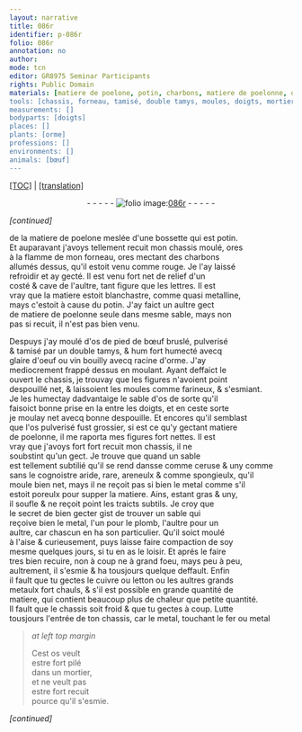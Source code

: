 ```yaml
---
layout: narrative
title: 086r
identifier: p-086r
folio: 086r
annotation: no
author:
mode: tcn
editor: GR8975 Seminar Participants
rights: Public Domain
materials: [matiere de poelone, potin, charbons, matiere de poelonne, os de pied de bœuf bruslé, pulverisé, glaire d'oeuf, vin bouilly avecq racine d'orme, sable d'os, os pulverisé, ceruse, areneulx, metal, plomb, cuivre, letton, grands metaulx, Lutte, fer, os]
tools: [chassis, forneau, tamisé, double tamys, moules, doigts, mortier]
measurements: []
bodyparts: [doigts]
places: []
plants: [orme]
professions: []
environments: []
animals: [bœuf]
---
```


<p><a href="{{ site.baseurl }}/normalized/">[TOC]</a> | <a href="{{ site.baseurl }}/texts/p-086r_tl/" target="_blank">[translation]</a></p><div class="folio" align="center">- - - - - <a href="http://gallica.bnf.fr/ark:/12148/btv1b10500001g/f177.image" target="_blank"><img src="https://cu-mkp.github.io/2017-workshop-edition/assets/photo-icon.png" alt="folio image: " style="display:inline-block; margin-bottom:-3px;"/>086r</a> - - - - - </div>  
 
*[continued]*
  
de la <span class="m">matiere de poelone</span> meslée d'une bossette qui est <span class="m">potin</span>.<br/> Et auparavant j'avoys tellem<span class="exp">ent</span> recuit mon <span class="tl">chassis</span> moulé, ores<br/> à la flamme de mon <span class="tl">forneau</span>, ores mectant des <span class="m">charbons</span><br/> allumés dessus, qu'il estoit venu co<span class="exp">mm</span>e rouge. Je l'ay laissé<br/> refroidir et ay gecté. Il est venu fort net de relief d'un<br/> costé & cave de l'aultre, tant figure que les l<span class="exp">ett</span>res. Il est<br/> vray que la matiere estoit blanchastre, co<span class="exp">mm</span>e quasi metalline,<br/> mays c'estoit à cause du <span class="m">potin</span>. J'ay faict un aultre gect<br/> de <span class="m">matiere de poelonne</span> seule dans mesme sable, mays non<br/> pas si recuit, il n'est pas bien venu.
 
Despuys j'ay moulé d'<span class="m">os de pied de <span class="al">bœuf</span> bruslé, pulverisé</span><br/> & <span class="tl">tamisé</span> par un <span class="tl">double tamys</span>, & <span class="del">hum</span> <span class="del">fort</span> humecté avecq<br/> <span class="m">glaire d'oeuf</span> ou <span class="m">vin bouilly avecq racine d'<span class="pa">orme</span></span>. J'ay<br/> mediocrem<span class="exp">ent</span> frappé dessus en moulant. Ayant <span class="del">deffaict le</span><br/> ouvert le <span class="tl">chassis</span>, je trouvay que les figures n'avoient point<br/> despouillé net, & laissoient les <span class="tl">moules</span> co<span class="exp">mm</span>e farineux, & s'esmiant.<br/> Je <span class="del">les</span> humectay dadvantaige le <span class="m">sable d'os</span> de sorte qu'il<br/> faisoict bonne prise <span class="del">en la</span> entre les <span class="tl"><span class="bp">doigts</span></span>, et en ceste sorte<br/> je moulay net avecq bonne despouille. Et encores qu'il semblast<br/> que l'<span class="m">os pulverisé</span> fust grossier, si est ce qu'y gectant <span class="m">matiere<br/> de poelonne</span>, il me raporta mes figures fort nettes. Il est<br/> vray que j'avoys fort fort recuit mon <span class="tl">chassis</span>, il ne<br/> soubstint qu'un gect. Je trouve que quand un sable<br/> est tellement subtilié qu'il se rend dansse co<span class="exp">mm</span>e <span class="m">ceruse</span> & uny <span class="del">co<span class="exp">mm</span>e</span><br/> sans le cognoistre aride, rare, <span class="m">areneulx</span> & co<span class="exp">mm</span>e spongieulx, qu'il<br/> moule bien net, mays il ne reçoit pas si bien le <span class="m">metal</span> co<span class="exp">mm</span>e s'il<br/> estoit poreulx pour supper la matiere. Ains, estant gras & uny,<br/> il soufle & ne reçoit point les traicts subtils. Je croy que<br/> le secret de bien gecter gist de trouver un sable qui<br/> reçoive bien le <span class="m">metal</span>, l'un pour le <span class="m">plomb</span>, l'aultre pour un<br/> aultre, car chascun en ha son particulier. Qu'il soict moulé<br/> à l'aise & curieusement, puys laisse faire compaction de soy<br/> mesme quelques jours, si tu en as le loisir. Et aprés le faire<br/> tres bien recuire, non à coup ne à grand foeu, mays peu à peu,<br/> aultrem<span class="exp">ent</span>, il s'esmie & ha tousjours quelque deffault. Enfin<br/> il fault que tu gectes le <span class="m">cuivre</span> ou <span class="m">letton</span> ou les aultres <span class="m">grands<br/> metaulx</span> fort chauls, & s'il est possible en grande quantité de<br/> matiere, qui contient beaucoup plus de chaleur que petite quantité.<br/> Il fault que le <span class="tl">chassis</span> soit froid & que tu gectes à coup. <span class="m">Lutte</span><br/> tousjours l'entrée de ton <span class="tl">chassis</span>, car le <span class="m">metal</span>, touchant le <span class="m">fer</span> ou <span class="m">metal</span>
 
> *at left top margin*
> 
> 
>   Cest <span class="m">os</span> veult<br/> estre fort pilé<br/> dans un <span class="tl">mortier</span>,<br/> et ne veult pas<br/> estre fort recuit<br/> pource qu'il s'esmie.
 
*[continued]*
 
